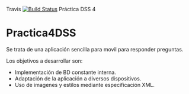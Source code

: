 Travis [![Build Status](https://travis-ci.org/lrdzero/Practica4DSS.svg?branch=master)](https://travis-ci.org/lrdzero/Practica4DSS)
Práctica DSS 4

# Practica4DSS

Se trata de una aplicación sencilla para movil para responder preguntas.

Los objetivos a desarrollar son:

- Implementación de BD constante interna.
- Adaptación de la aplicación a diversos dispositivos.
- Uso de imagenes y estilos mediante especificación XML.

